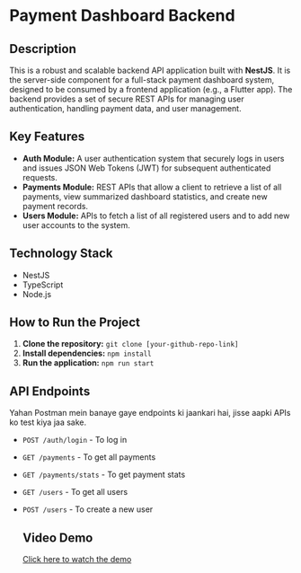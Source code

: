 # Payment Dashboard Backend

## Description
This is a robust and scalable backend API application built with **NestJS**. It is the server-side component for a full-stack payment dashboard system, designed to be consumed by a frontend application (e.g., a Flutter app). The backend provides a set of secure REST APIs for managing user authentication, handling payment data, and user management.

## Key Features
* **Auth Module:** A user authentication system that securely logs in users and issues JSON Web Tokens (JWT) for subsequent authenticated requests.
* **Payments Module:** REST APIs that allow a client to retrieve a list of all payments, view summarized dashboard statistics, and create new payment records.
* **Users Module:** APIs to fetch a list of all registered users and to add new user accounts to the system.

## Technology Stack
* NestJS
* TypeScript
* Node.js

## How to Run the Project
1.  **Clone the repository:**
    `git clone [your-github-repo-link]`
2.  **Install dependencies:**
    `npm install`
3.  **Run the application:**
    `npm run start`

## API Endpoints
Yahan Postman mein banaye gaye endpoints ki jaankari hai, jisse aapki APIs ko test kiya jaa sake.
* `POST /auth/login` - To log in
* `GET /payments` - To get all payments
* `GET /payments/stats` - To get payment stats
* `GET /users` - To get all users
* `POST /users` - To create a new user

  ## Video Demo
  [Click here to watch the demo](https://drive.google.com/file/d/16Ob-T_3mQehHgddB0mpwUaFme5e_Nuik/view?usp=sharing)
